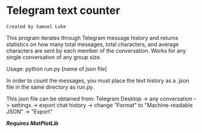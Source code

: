 # Telegram text counter
    Created by Samuel Luke

This program iterates through Telegram message history and returns statistics on how many total messages, total characters, and average characters are sent by each member of the conversation. Works for any single conversation of any group size. 

Usage: python run.py [name of json file]

In order to count the messages, you must place the text history as a .json file in the same directory as run.py. 

This json file can be obtained from:
Telegram Desktop -> any conversation -> settings -> export chat history -> change "Format" to "Machine-readable JSON" -> "Export"

***Requires MatPlotLib***
